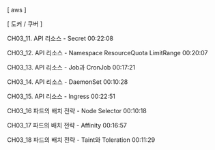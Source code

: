 [ aws ]

[ 도커 / 쿠버 ]

CH03_11. API 리소스 - Secret 00:22:08

CH03_12. API 리소스 - Namespace ResourceQuota LimitRange 00:20:07

CH03_13. API 리소스 - Job과 CronJob 00:17:21

CH03_14. API 리소스 - DaemonSet 00:10:28

CH03_15. API 리소스 - Ingress 00:22:51

CH03_16 파드의 배치 전략 - Node Selector 00:10:18

CH03_17 파드의 배치 전략 - Affinity 00:16:57

CH03_18 파드의 배치 전략 - Taint와 Toleration 00:11:29
<!--stackedit_data:
eyJoaXN0b3J5IjpbLTQxNjU2ODg4NF19
-->